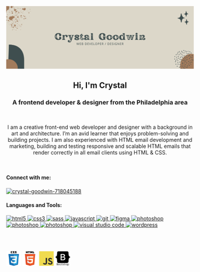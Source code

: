 <img src="https://github.com/crystgoodwin/crystgoodwin/blob/main/profile-banner.png">
<br>

<h2 align=center>Hi, I'm Crystal</h2>
<h3 align=center>A frontend developer & designer from the Philadelphia area</h3>
<br>
<p align="center">I am a creative front-end web developer and designer with a background in art and architecture. I’m an avid learner that enjoys problem-solving and building projects. I am also experienced with HTML email development and marketing, building and testing responsive and scalable HTML emails that render correctly in all email clients using HTML & CSS.</p>
<br>

<h4 align="left">Connect with me:</h4>
<p align="left">
<a href="https://linkedin.com/in/crystal-goodwin-718045188" target="blank"><img align="center" src="https://raw.githubusercontent.com/rahuldkjain/github-profile-readme-generator/master/src/images/icons/Social/linked-in-alt.svg" alt="crystal-goodwin-718045188" height="30" width="40" /></a>
</p>

<h4 align="left">Languages and Tools:</h4>
<p align="left">
<a href="https://www.w3.org/html/" target="_blank"> <img src="https://img.shields.io/badge/HTML5-3F4E4F?style=for-the-badge&logo=html5&logoColor=white" alt="html5" /> </a>
<a href="https://www.w3schools.com/css/" target="_blank"> <img src="https://img.shields.io/badge/CSS3-A27B5C?style=for-the-badge&logo=css3&logoColor=white" alt="css3" /> </a>
<a href="https://sass-lang.com" target="_blank"> <img src="https://img.shields.io/badge/Sass-C98BB9?style=for-the-badge&logo=sass&logoColor=white" alt="sass" /> </a>
<a href="https://developer.mozilla.org/en-US/docs/Web/JavaScript" target="_blank"> <img src="https://img.shields.io/badge/JavaScript-323330?style=for-the-badge&logo=javascript&logoColor=F7DF1Eg" alt="javascript" </a>
<a href="https://git-scm.com/" target="_blank"> <img src="https://img.shields.io/badge/Git-8A89C0?style=for-the-badge&logo=git&logoColor=white" alt="git" </a>
<a href="https://www.figma.com/" target="_blank"> <img src="https://img.shields.io/badge/Figma-DCD7C9?style=for-the-badge&logo=figma&logoColor=white" alt="figma"
 </a> 
<a href="https://www.adobe.com/products/photoshop.html" target="_blank"> <img src="https://img.shields.io/badge/Adobe%20Photoshop-A27B5C?style=for-the-badge&logo=Adobe%20Photoshop&logoColor=black" alt="photoshop" </a>
<a href="https://www.adobe.com/products/illustrator.html" target="_blank"> <img src="https://img.shields.io/badge/Adobe%20Illustrator-D99AC5?style=for-the-badge&logo=adobe%20illustrator&logoColor=white" alt="photoshop" </a>
<a href="https://www.adobe.com/products/indesign.html" target="_blank"> <img src="https://img.shields.io/badge/Adobe%20InDesign-FF3366?style=for-the-badge&logo=Adobe%20InDesign&logoColor=white" alt="photoshop" </a>	
<a href="https://code.visualstudio.com/" target="_blank"> <img src="https://img.shields.io/badge/Visual_Studio_Code-3F4E4F?style=for-the-badge&logo=visual%20studio%20code&logoColor=white" alt="visual studio code" /> </a>
<a href=# target="_blank"> <img src="https://img.shields.io/badge/Wordpress-B8B8FF?style=for-the-badge&logo=wordpress&logoColor=white" alt="wordpress" /> </a>
</p>
<br>

<br>
<p align="left"> <img src="https://raw.githubusercontent.com/devicons/devicon/master/icons/css3/css3-original-wordmark.svg" alt="css3" width="40" height="40"/> <img src="https://raw.githubusercontent.com/devicons/devicon/master/icons/html5/html5-original-wordmark.svg" alt="html5" width="40" height="40"/> <img src="https://raw.githubusercontent.com/devicons/devicon/master/icons/javascript/javascript-original.svg" alt="javascript" width="40" height="40"/> <a href="https://getbootstrap.com" target="_blank" rel="noreferrer"> <img src="https://raw.githubusercontent.com/devicons/devicon/master/icons/bootstrap/bootstrap-plain-wordmark.svg" alt="bootstrap" width="40" height="40"/> </a> </p>
